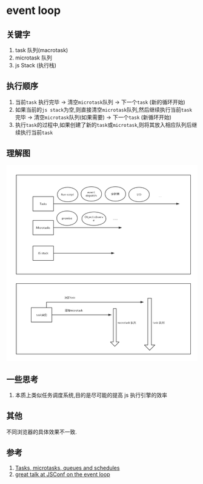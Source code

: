 # event loop

## 关键字

1. task 队列(macrotask)
2. microtask 队列
3. js Stack (执行栈)

## 执行顺序

1. 当前`task` 执行完毕 -> 清空`microtask`队列 -> 下一个`task` (新的循环开始)
2. 如果当前的`js stack`为空,则直接清空`microtask`队列,然后继续执行当前`task`完毕 -> 清空`microtask`队列(如果需要) -> 下一个`task` (新循环开始)
3. 执行`task`的过程中,如果创建了新的`task`或`microtask`,则将其放入相应队列后继续执行当前`task`

## 理解图

![event loop](./event-loop.jpg)

## 一些思考

1. 本质上类似任务调度系统,目的是尽可能的提高 js 执行引擎的效率

## 其他

不同浏览器的具体效果不一致.

## 参考

1. [Tasks, microtasks, queues and schedules](https://jakearchibald.com/2015/tasks-microtasks-queues-and-schedules/)
2. [great talk at JSConf on the event loop](https://www.youtube.com/watch?v=8aGhZQkoFbQ)